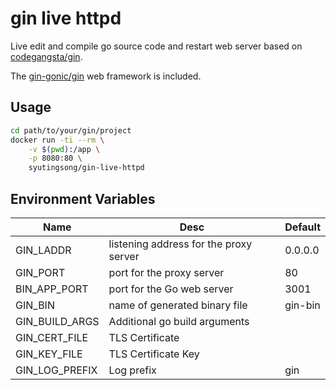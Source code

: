# gin live httpd

Live edit and compile go source code and restart web server based on [codegangsta/gin](https://github.com/codegangsta/gin).

The [gin-gonic/gin](https://github.com/gin-gonic/gin) web framework is included.

## Usage

```sh
cd path/to/your/gin/project
docker run -ti --rm \
    -v $(pwd):/app \
    -p 8080:80 \
    syutingsong/gin-live-httpd
```

## Environment Variables

Name | Desc | Default
---|---|---
GIN_LADDR | listening address for the proxy server | 0.0.0.0
GIN_PORT | port for the proxy server | 80
BIN_APP_PORT | port for the Go web server | 3001
GIN_BIN | name of generated binary file | gin-bin
GIN_BUILD_ARGS | Additional go build arguments |
GIN_CERT_FILE | TLS Certificate |
GIN_KEY_FILE | TLS Certificate Key |
GIN_LOG_PREFIX | Log prefix | gin

